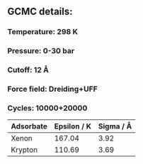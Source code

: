 ## GCMC details:                   
### Temperature: 298 K                
### Pressure: 0-30 bar           
### Cutoff: 12 Å              
### Force field: Dreiding+UFF           
### Cycles: 10000+20000          

| Adsorbate | Epsilon / K | Sigma / Å | 
| ----------| ------------| ----------| 
| Xenon     | 167.04      | 3.92      |                                      
| Krypton   | 110.69      | 3.69      |                            
